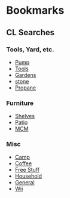 # Bookmarks

## CL Searches

### Tools, Yard, etc.

* [Pump](https://raleigh.craigslist.org/search/raleigh-nc/sss?bundleDuplicates=1&excats=92-1-3-11-12-3-2-10-2-9-1-17-1-3-1-3-2-1-9-3-7-1-5-1-1-1&lat=35.7719&lon=-78.6389&max_price=75&query=water%20pump&search_distance=60&sort=date#search=1~gallery~0~9)
* [Tools](https://raleigh.craigslist.org/search/cary-nc/tla?lat=35.8139&lon=-78.7938&query=-(antique)&search_distance=25&sort=date#search=1~gallery~0~0)
* [Gardens](https://raleigh.craigslist.org/search/raleigh-nc/gra?lat=35.8391&lon=-78.7686&query=-(chick*%7Croost*%7Cdog%7Cpupp*%7Cpig*%7Crabbi*%7Cbunn*%7Cwebbing%7Cdeere%7Ccadet%7Chen*%7Cgoat*%7Cbuck*)&search_distance=25&sort=date#search=1~gallery~0~100)
* [stone](https://raleigh.craigslist.org/search/apex-nc/sss?query=%28stone+%7C+stones+%7C+rock+%7C+rocks+%7C+boulder+%7C+boulders%29+-%28cabinet%7Cturf%7Cvanity%7Cpuppies%7Cpuppys%7Cdog%29&lat=35.8366&lon=-78.947&excats=5-2-13-24-24-1-4-19-1-1-1-1-1-1-9-10-1-1-1-2-2-8-3-2-4-1-3-1-3-1-1-1-1-7-1-1-1-1-1-1-1-1-1-1-1-1-1-2-1-1-2-1-1-1-2-1-1-1-1-1-1-1-1-1-1-1-1-1-1-1-1-1-1-1-1-4-1&sort=date&bundleDuplicates=1&search_distance=32&min_price=&max_price=2000)
* [Propane](https://raleigh.craigslist.org/search/research-triangle-park-nc/sss?query=propane+%28tank%7Ctanks%7Ccanister%7Ccanisters%7Ccontainer%7Ccontainers%29+-%28foodlion%29&lat=35.90890&lon=-78.84090&excats=20-75-29-17-1-3-1-22-9-13-3-1-11-1&sort=date&search_distance=21&min_price=&max_price=50)

### Furniture

* [Shelves](https://raleigh.craigslist.org/search/research-triangle-park-nc/sss?excats=124-21-1-3-1-12-6-1-24-1-11-1&lat=35.9281&lon=-78.8687&query=(storage%20shelf%7Cshelf%7Cshelves%7Cshelving)%20-(locker%7Cworkstation%7Cplastic%7Cantique%7Cworkbench)&search_distance=19&sort=date#search=1~gallery~0~0)
* [Patio](https://raleigh.craigslist.org/search/research-triangle-park-nc/sss?query=patio+furniture&lat=35.9355&lon=-78.9047&excats=5-2-13-22-2-24-1-23-1-1-1-1-2-3-6-10-1-1-1-2-2-8-1-1-1-1-1-8-1-3-2-1-1-7-1-1-1-1-1-1-1-1-2-1-1-1-1-1-1-1-1-1-1-2-1-1-1-1-1-1-1-1-1-1-1-1-1-1-1-1-1-1-1-1-1-1-1-1-2-1&sort=date&search_distance=13&min_price=&max_price=)
* [MCM](https://raleigh.craigslist.org/search/fua?query=%28mcm+%7C+mid-century+%7C+%22mid+century+modern%22%29+-ikea&sort=date&search_distance=30&postal=27707&min_price=&max_price=)

### Misc

* [Camp](https://raleigh.craigslist.org/search/raleigh-nc/sga?bundleDuplicates=1&lat=35.7719&lon=-78.6389&query=(camp%7Cbackpack%7Chike%7Cski)%20-(coleman%7Cscope%7Cyeti%7Cozark%7Cfirewood%7Cwaterfowl%7Cpaddle%7Cgym)&search_distance=60&sort=date#search=1~gallery~0~0)
* [Coffee](https://raleigh.craigslist.org/search/cary-nc/sss?bundleDuplicates=1&excats=7-13-22-2-24-1-23-1-1-1-1-2-9-10-1-1-1-2-2-8-1-1-1-1-1-4-1-3-1-5-1-1-7-1-2-1-1-1-1-1-2-1-1-1-1-1-1-1-1-2-2-1-1-1-1-1-1-1-1-1-1-1-1-1-1-1-1-1-1-1-1-1-1-1-1-2-1&lat=35.8139&lon=-78.7938&query=(coffee%7Ckettle)%20-(table%7Cmug*%7Ckeur*%7Chomebrew%7Ccollectible%7Cvintage%7Cantique%7Ccorning%7Crobot)&search_distance=25&sort=date#search=1~gallery~0~0)
* [Free Stuff](https://raleigh.craigslist.org/search/durham-nc/zip?lat=35.9637&lon=-78.9299&search_distance=7&sort=date)
* [Household](https://raleigh.craigslist.org/search/hsa?postal=27707&search_distance=5&sort=date)
* [General](https://raleigh.craigslist.org/search/foa?postal=27707&search_distance=5&sort=date)
* [Wii](https://raleigh.craigslist.org/search/sss?postal=27707&query=nintendo%20-iphone%20-wanted%20-switch&search_distance=15&sort=date)
